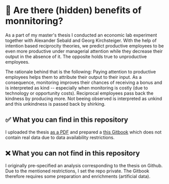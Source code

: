 # 👀 Are there (hidden) benefits of monnitoring?
As a part of my master's thesis I conducted an economic lab experiment together with Alexander Sebald and Georg Kirchsteiger. With the help of intention based reciprocity theories, we predict productive employees to be even more productive under managerial attention while they decrease their output in the absence of it. The opposite holds true to unproductive employees.

The rationale behind that is the following: Paying attention to productive employees helps them to attribute their output to their input. As a consequence, monitoring improves their chances of receiving a bonus and is interpreted as kind -- especially when monitoring is costly (due to technology or opportunity costs). Reciprocal employees pass back the kindness by producing more. Not beeing observed is interpreted as unkind and this unkindness is passed back by shirking.

## ✅ What you can find in this repository
I uploaded the thesis [as a PDF](https://github.com/Howquez/Are-there-hidden-Benefits-of-Monitoring/blob/master/Thesis.pdf) and prepared a [this Gitbook](https://howquez.github.io/Are-there-hidden-Benefits-of-Monitoring/) which does not contain real data due to data availability restrictions.

## ❌ What you can not find in this repository
I originally pre-specified an analysis corresponding to the thesis on Github. Due to the mentioned restrictions, I set the repo private. The Gitbook therefore requires some preparation and enrichments (artificial data).
